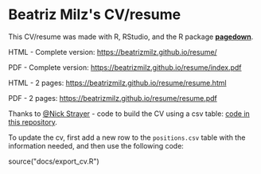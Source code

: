 # Beatriz Milz's CV/resume

This CV/resume was made with R, RStudio, and the R package [**pagedown**](https://github.com/rstudio/pagedown).

HTML - Complete version: https://beatrizmilz.github.io/resume/

PDF - Complete version: https://beatrizmilz.github.io/resume/index.pdf

HTML - 2 pages: https://beatrizmilz.github.io/resume/resume.html

PDF - 2 pages: https://beatrizmilz.github.io/resume/resume.pdf

Thanks to [@Nick Strayer](http://nickstrayer.me/) - code to build the CV using a csv table: [code in this repository](https://github.com/nstrayer/cv).

To update the cv, first add a new row to the `positions.csv` table with the information needed, and then use the following code:

source("docs/export_cv.R")
